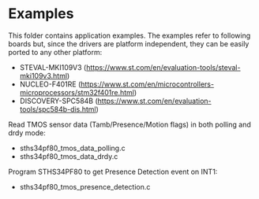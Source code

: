 # Examples

This folder contains application examples. The examples refer to following boards but, since the drivers are platform independent, they can be easily ported to any other platform: 

- STEVAL-MKI109V3 (https://www.st.com/en/evaluation-tools/steval-mki109v3.html)
- NUCLEO-F401RE (https://www.st.com/en/microcontrollers-microprocessors/stm32f401re.html)
- DISCOVERY-SPC584B (https://www.st.com/en/evaluation-tools/spc584b-dis.html)

Read TMOS sensor data (Tamb/Presence/Motion flags) in both polling and drdy mode:

  - sths34pf80_tmos_data_polling.c
  - sths34pf80_tmos_data_drdy.c

Program STHS34PF80 to get Presence Detection event on INT1:

  - sths34pf80_tmos_presence_detection.c
